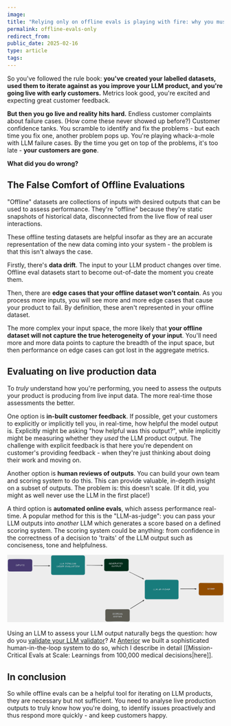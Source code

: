 ```yaml
---
image: 
title: "Relying only on offline evals is playing with fire: why you must evaluate on live production data"
permalink: offline-evals-only
redirect_from: 
public_date: 2025-02-16
type: article
tags:
---
```


So you've followed the rule book: **you've created your labelled datasets, used them to iterate against as you improve your LLM product, and you're going live with early customers.** Metrics look good, you're excited and expecting great customer feedback.

**But then you go live and reality hits hard.** Endless customer complaints about failure cases. (How come these never showed up before?) Customer confidence tanks. You scramble to identify and fix the problems - but each time you fix one, another problem pops up. You're playing whack-a-mole with LLM failure cases. By the time you get on top of the problems, it's too late - **your customers are gone**.

**What did you do wrong?**


## The False Comfort of Offline Evaluations

"Offline" datasets are collections of inputs with desired outputs that can be used to assess performance. They're "offline" because they're static snapshots of historical data, disconnected from the live flow of real user interactions. 

These offline testing datasets are helpful insofar as they are an accurate representation of the new data coming into your system - the problem is that this isn't always the case.

Firstly, there's **data drift**. The input to your LLM product changes over time. Offline eval datasets start to become out-of-date the moment you create them.

Then, there are **edge cases that your offline dataset won't contain**. As you process more inputs, you will see more and more edge cases that cause your product to fail. By definition, these aren't represented in your offline dataset.

The more complex your input space, the more likely that **your offline dataset will not capture the true heterogeneity of your input**. You'll need more and more data points to capture the breadth of the input space, but then performance on edge cases can got lost in the aggregate metrics.


## Evaluating on live production data

To *truly* understand how you're performing, you need to assess the outputs your product is producing from live input data. The more real-time those assessments the better.

One option is **in-built customer feedback**. If possible, get your customers to explicitly or implicitly tell you, in real-time, how helpful the model output is. Explicitly might be asking "how helpful was this output?", while implicitly might be measuring whether they *used* the LLM product output. The challenge with explicit feedback is that here you're dependent on customer's providing feedback - when they're just thinking about doing their work and moving on.

Another option is **human reviews of outputs**. You can build your own team and scoring system to do this. This can provide valuable, in-depth insight on a subset of outputs. The problem is: this doesn't scale. (If it did, you might as well never use the LLM in the first place!)

A third option is **automated online evals**, which assess performance real-time. A popular method for this is the "LLM-as-judge": you can pass your LLM outputs into *another* LLM which generates a score based on a defined scoring system. The scoring system could be anything: from confidence in the correctness of a decision to 'traits' of the LLM output such as conciseness, tone and helpfulness. 

![](/assets/images/article-images/llm-as-judge-pipeline.png)

Using an LLM to assess your LLM output naturally begs the question: how do you [validate your LLM validator](https://arxiv.org/abs/2404.12272)? At [Anterior](https://anterior.com/) we built a sophisticated human-in-the-loop system to do so, which I describe in detail [[Mission-Critical Evals at Scale: Learnings from 100,000 medical decisions|here]].


## In conclusion

So while offline evals can be a helpful tool for iterating on LLM products, they are necessary but not sufficient. You need to analyse live production outputs to truly know how you're doing, to identify issues proactively and thus respond more quickly - and keep customers happy.
